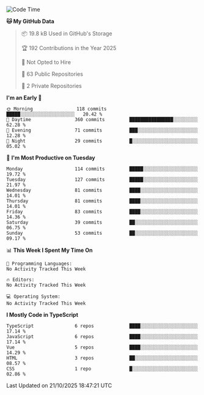 <!--START_SECTION:waka-->
![Code Time](http://img.shields.io/badge/Code%20Time-1%2C484%20hrs%2047%20mins-blue)

**🐱 My GitHub Data** 

> 📦 19.8 kB Used in GitHub's Storage 
 > 
> 🏆 192 Contributions in the Year 2025
 > 
> 🚫 Not Opted to Hire
 > 
> 📜 63 Public Repositories 
 > 
> 🔑 2 Private Repositories 
 > 
**I'm an Early 🐤** 

```text
🌞 Morning                118 commits         █████░░░░░░░░░░░░░░░░░░░░   20.42 % 
🌆 Daytime                360 commits         ████████████████░░░░░░░░░   62.28 % 
🌃 Evening                71 commits          ███░░░░░░░░░░░░░░░░░░░░░░   12.28 % 
🌙 Night                  29 commits          █░░░░░░░░░░░░░░░░░░░░░░░░   05.02 % 
```
📅 **I'm Most Productive on Tuesday** 

```text
Monday                   114 commits         █████░░░░░░░░░░░░░░░░░░░░   19.72 % 
Tuesday                  127 commits         █████░░░░░░░░░░░░░░░░░░░░   21.97 % 
Wednesday                81 commits          ████░░░░░░░░░░░░░░░░░░░░░   14.01 % 
Thursday                 81 commits          ████░░░░░░░░░░░░░░░░░░░░░   14.01 % 
Friday                   83 commits          ████░░░░░░░░░░░░░░░░░░░░░   14.36 % 
Saturday                 39 commits          ██░░░░░░░░░░░░░░░░░░░░░░░   06.75 % 
Sunday                   53 commits          ██░░░░░░░░░░░░░░░░░░░░░░░   09.17 % 
```


📊 **This Week I Spent My Time On** 

```text
💬 Programming Languages: 
No Activity Tracked This Week

🔥 Editors: 
No Activity Tracked This Week

💻 Operating System: 
No Activity Tracked This Week
```

**I Mostly Code in TypeScript** 

```text
TypeScript               6 repos             ████░░░░░░░░░░░░░░░░░░░░░   17.14 % 
JavaScript               6 repos             ████░░░░░░░░░░░░░░░░░░░░░   17.14 % 
Vue                      5 repos             ████░░░░░░░░░░░░░░░░░░░░░   14.29 % 
HTML                     3 repos             ██░░░░░░░░░░░░░░░░░░░░░░░   08.57 % 
CSS                      1 repo              █░░░░░░░░░░░░░░░░░░░░░░░░   02.86 % 
```




 Last Updated on 21/10/2025 18:47:21 UTC
<!--END_SECTION:waka-->

